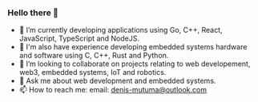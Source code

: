 ### Hello there 👋

- 🔭 I’m currently developing applications using Go, C++, React, JavaScript, TypeScript and NodeJS.
- 🔭 I'm also have experience developing embedded systems hardware and software using C, C++, Rust and Python.
- 👯 I’m looking to collaborate on projects relating to web developement, web3, embedded systems, IoT and robotics.
- 💬 Ask me about web development and embedded systems.
- 📫 How to reach me: email: denis-mutuma@outlook.com
<!-- 🌱 I’m currently learning Web3.-->
<!--
- 🤔 I’m looking for help with ...

**denis-mutuma/denis-mutuma** is a ✨ _special_ ✨ repository because its `README.md` (this file) appears on your GitHub profile.
-->
